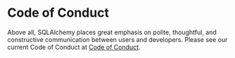 # Code of Conduct

Above all, SQLAlchemy places great emphasis on polite, thoughtful, and
constructive communication between users and developers.
Please see our current Code of Conduct at
[Code of Conduct](https://www.sqlalchemy.org/codeofconduct.html).
